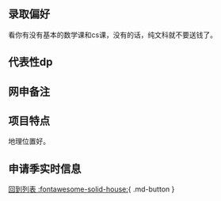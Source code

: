 ## 录取偏好
  看你有没有基本的数学课和cs课，没有的话，纯文科就不要送钱了。
## 代表性dp

## 网申备注

## 项目特点
  地理位置好。

## 申请季实时信息

[回到列表 :fontawesome-solid-house:](选校梯度.md){ .md-button }

